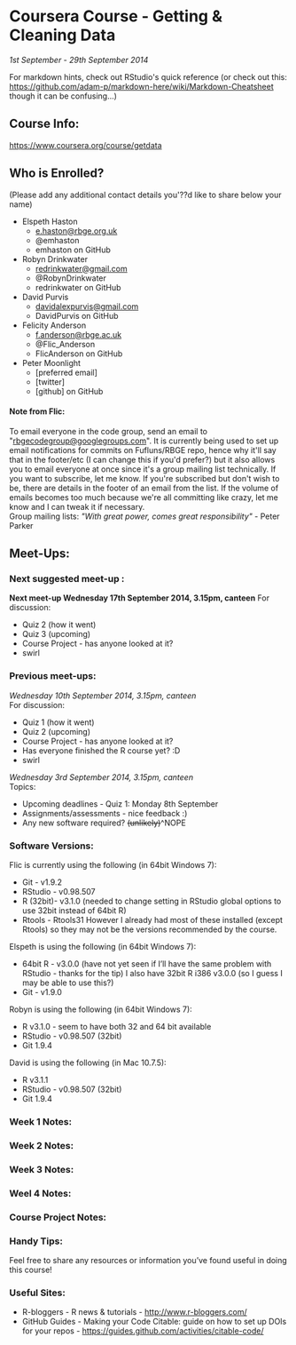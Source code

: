 ﻿# Coursera Course - Getting & Cleaning Data
*1st September - 29th September 2014*

For markdown hints, check out RStudio's quick reference (or check out this: https://github.com/adam-p/markdown-here/wiki/Markdown-Cheatsheet though it can be confusing...)

## Course Info: 
https://www.coursera.org/course/getdata

## Who is Enrolled? 
(Please add any additional contact details you'??d like to share below your name)

* Elspeth Haston
    * e.haston@rbge.org.uk
    * @emhaston
    * emhaston on GitHub
* Robyn Drinkwater
    * redrinkwater@gmail.com
    * @RobynDrinkwater
    * redrinkwater on GitHub
* David Purvis
    * davidalexpurvis@gmail.com
    * DavidPurvis on GitHub
* Felicity Anderson
    * f.anderson@rbge.ac.uk
    * @Flic_Anderson
    * FlicAnderson on GitHub
* Peter Moonlight
    * [preferred email]
    * [twitter]
    * [github] on GitHub

#### Note from Flic:   
To email everyone in the code group, send an email to "rbgecodegroup@googlegroups.com".  It is currently being used to set up email notifications for commits on Fufluns/RBGE repo, hence why it'll say that in the footer/etc (I can change this if you'd prefer?) but it also allows you to email everyone at once since it's a group mailing list technically.  If you want to subscribe, let me know.  If you're subscribed but don't wish to be, there are details in the footer of an email from the list.  If the volume of emails becomes too much because we're all committing like crazy, let me know and I can tweak it if necessary.      
Group mailing lists: *"With great power, comes great responsibility"* - Peter Parker


## Meet-Ups:

### Next suggested meet-up : 

**Next meet-up Wednesday 17th September 2014, 3.15pm, canteen**
For discussion:
  * Quiz 2 (how it went)
  * Quiz 3 (upcoming)
  * Course Project - has anyone looked at it?
  * swirl
    
### Previous meet-ups: 

*Wednesday 10th September 2014, 3.15pm, canteen*  
For discussion:
  * Quiz 1 (how it went)
  * Quiz 2 (upcoming)
  * Course Project - has anyone looked at it?
  * Has everyone finished the R course yet? :D
  * swirl
    

*Wednesday 3rd September 2014, 3.15pm, canteen*   
Topics:   
  * Upcoming deadlines - Quiz 1: Monday 8th September
  * Assignments/assessments - nice feedback :)
  * Any new software required? ~~(unlikely)~~^NOPE


### Software Versions:

Flic is currently using the following (in 64bit Windows 7): 
* Git - v1.9.2
* RStudio - v0.98.507
* R (32bit)- v3.1.0  (needed to change setting in RStudio global options to use 32bit instead of 64bit R)
* Rtools - Rtools31
However I already had most of these installed (except Rtools) so they may not be the versions recommended by the course.

Elspeth is using the following (in 64bit Windows 7):
* 64bit R - v3.0.0 (have not yet seen if I’ll have the same problem with RStudio - thanks for the tip) I also have 32bit R i386 v3.0.0 (so I guess I may be able to use this?)
* Git - v1.9.0

Robyn is using the following  (in 64bit Windows 7):
* R v3.1.0 - seem to have both 32 and 64 bit available
* RStudio - v0.98.507 (32bit)
* Git 1.9.4

David is using the following  (in Mac 10.7.5):
* R v3.1.1
* RStudio - v0.98.507 (32bit)
* Git 1.9.4


### Week 1 Notes: 


### Week 2 Notes: 


### Week 3 Notes:  


### Weel 4 Notes: 


### Course Project Notes: 


### Handy Tips: 
Feel free to share any resources or information you’ve found useful in doing this course!


### Useful Sites:

* R-bloggers - R news & tutorials - http://www.r-bloggers.com/  
* GitHub Guides - Making your Code Citable: guide on how to set up DOIs for your repos - https://guides.github.com/activities/citable-code/
